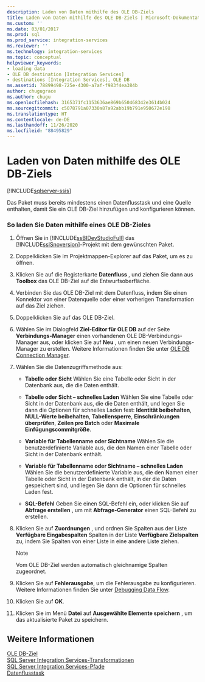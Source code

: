 ```yaml
---
description: Laden von Daten mithilfe des OLE DB-Ziels
title: Laden von Daten mithilfe des OLE DB-Ziels | Microsoft-Dokumentation
ms.custom: ''
ms.date: 03/01/2017
ms.prod: sql
ms.prod_service: integration-services
ms.reviewer: ''
ms.technology: integration-services
ms.topic: conceptual
helpviewer_keywords:
- loading data
- OLE DB destination [Integration Services]
- destinations [Integration Services], OLE DB
ms.assetid: 78899498-725e-4300-a7af-f983f4ea384b
author: chugugrace
ms.author: chugu
ms.openlocfilehash: 3165371fc1153636ae869b650468342e3614b024
ms.sourcegitcommit: c5078791a07330a87a92abb19b791e950672e198
ms.translationtype: HT
ms.contentlocale: de-DE
ms.lasthandoff: 11/26/2020
ms.locfileid: "88495829"
---
```

# <a name="load-data-by-using-the-ole-db-destination"></a>Laden von Daten mithilfe des OLE DB-Ziels

[!INCLUDE[sqlserver-ssis](../../includes/applies-to-version/sqlserver-ssis.md)]


  Das Paket muss bereits mindestens einen Datenflusstask und eine Quelle enthalten, damit Sie ein OLE DB-Ziel hinzufügen und konfigurieren können.  
  
### <a name="to-load-data-using-an-ole-db-destination"></a>So laden Sie Daten mithilfe eines OLE DB-Zieles  
  
1.  Öffnen Sie in [!INCLUDE[ssBIDevStudioFull](../../includes/ssbidevstudiofull-md.md)] das [!INCLUDE[ssISnoversion](../../includes/ssisnoversion-md.md)]-Projekt mit dem gewünschten Paket.  
  
2.  Doppelklicken Sie im Projektmappen-Explorer auf das Paket, um es zu öffnen.  
  
3.  Klicken Sie auf die Registerkarte **Datenfluss** , und ziehen Sie dann aus **Toolbox** das OLE DB-Ziel auf die Entwurfsoberfläche.  
  
4.  Verbinden Sie das OLE DB-Ziel mit dem Datenfluss, indem Sie einen Konnektor von einer Datenquelle oder einer vorherigen Transformation auf das Ziel ziehen.  
  
5.  Doppelklicken Sie auf das OLE DB-Ziel.  
  
6.  Wählen Sie im Dialogfeld **Ziel-Editor für OLE DB** auf der Seite **Verbindungs-Manager** einen vorhandenen OLE DB-Verbindungs-Manager aus, oder klicken Sie auf **Neu** , um einen neuen Verbindungs-Manager zu erstellen. Weitere Informationen finden Sie unter [OLE DB Connection Manager](../../integration-services/connection-manager/ole-db-connection-manager.md).  
  
7.  Wählen Sie die Datenzugriffsmethode aus:  
  
    -   **Tabelle oder Sicht** Wählen Sie eine Tabelle oder Sicht in der Datenbank aus, die die Daten enthält.  
  
    -   **Tabelle oder Sicht – schnelles Laden** Wählen Sie eine Tabelle oder Sicht in der Datenbank aus, die die Daten enthält, und legen Sie dann die Optionen für schnelles Laden fest: **Identität beibehalten**, **NULL-Werte beibehalten**, **Tabellensperre**, **Einschränkungen überprüfen**, **Zeilen pro Batch** oder **Maximale Einfügungscommitgröße**.  
  
    -   **Variable für Tabellenname oder Sichtname** Wählen Sie die benutzerdefinierte Variable aus, die den Namen einer Tabelle oder Sicht in der Datenbank enthält.  
  
    -   **Variable für Tabellenname oder Sichtname – schnelles Laden** Wählen Sie die benutzerdefinierte Variable aus, die den Namen einer Tabelle oder Sicht in der Datenbank enthält, in der die Daten gespeichert sind, und legen Sie dann die Optionen für schnelles Laden fest.  
  
    -   **SQL-Befehl** Geben Sie einen SQL-Befehl ein, oder klicken Sie auf **Abfrage erstellen** , um mit **Abfrage-Generator** einen SQL-Befehl zu erstellen.  
  
8.  Klicken Sie auf **Zuordnungen** , und ordnen Sie Spalten aus der Liste **Verfügbare Eingabespalten** Spalten in der Liste **Verfügbare Zielspalten** zu, indem Sie Spalten von einer Liste in eine andere Liste ziehen.  
  
    > [!NOTE]  
    >  Vom OLE DB-Ziel werden automatisch gleichnamige Spalten zugeordnet.  
  
9. Klicken Sie auf **Fehlerausgabe**, um die Fehlerausgabe zu konfigurieren. Weitere Informationen finden Sie unter [Debugging Data Flow](../../integration-services/troubleshooting/debugging-data-flow.md).  
  
10. Klicken Sie auf **OK**.  
  
11. Klicken Sie im Menü **Datei** auf **Ausgewählte Elemente speichern** , um das aktualisierte Paket zu speichern.  
  
## <a name="see-also"></a>Weitere Informationen  
 [OLE DB-Ziel](../../integration-services/data-flow/ole-db-destination.md)   
 [SQL Server Integration Services-Transformationen](../../integration-services/data-flow/transformations/integration-services-transformations.md)   
 [SQL Server Integration Services-Pfade](../../integration-services/data-flow/integration-services-paths.md)   
 [Datenflusstask](../../integration-services/control-flow/data-flow-task.md)  
  
  
